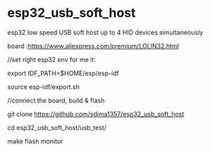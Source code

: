 # esp32_usb_soft_host
esp32 low speed USB soft host up to 4 HID devices simultaneously

board :https://www.aliexpress.com/premium/LOLIN32.html

//set right esp32 env for me it:

export IDF_PATH=$HOME/esp/esp-idf

source esp-idf/export.sh


//connect the board, build & flash

git clone  https://github.com/sdima1357/esp32_usb_soft_host

cd esp32_usb_soft_host/usb_test/

make flash monitor


